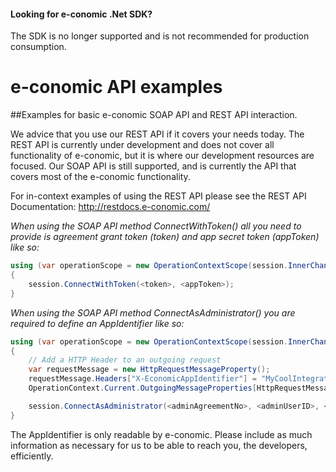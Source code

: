 #### Looking for e-conomic .Net SDK?
The SDK is no longer supported and is not recommended for production consumption.

# e-conomic API examples
##Examples for basic e-conomic SOAP API and REST API interaction.

We advice that you use our REST API if it covers your needs today. The REST API is currently under development and does not cover all functionality of e-conomic, but it is where our development resources are focused. Our SOAP API is still supported, and is currently the API that covers most of the e-conomic functionality.

For in-context examples of using the REST API please see the REST API Documentation: http://restdocs.e-conomic.com/

_When using the SOAP API method ConnectWithToken() all you need to provide is agreement grant token (token) and app secret token (appToken) like so:_
```C#
using (var operationScope = new OperationContextScope(session.InnerChannel))
{
    session.ConnectWithToken(<token>, <appToken>);
}
```

_When using the SOAP API method ConnectAsAdministrator() you are required to define an AppIdentifier like so:_
```C#
using (var operationScope = new OperationContextScope(session.InnerChannel))
{
    // Add a HTTP Header to an outgoing request
    var requestMessage = new HttpRequestMessageProperty();
    requestMessage.Headers["X-EconomicAppIdentifier"] = "MyCoolIntegration/1.1 (http://example.com/MyCoolIntegration/; MyCoolIntegration@example.com) BasedOnSuperLib/1.4";
    OperationContext.Current.OutgoingMessageProperties[HttpRequestMessageProperty.Name] = requestMessage;

    session.ConnectAsAdministrator(<adminAgreementNo>, <adminUserID>, <adminUserPassword>, <clientAgreementNo>);
}
```
The AppIdentifier is only readable by e-conomic. Please include as much information as necessary for us to be able to reach you, the developers, efficiently.
